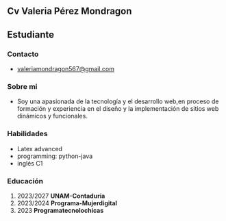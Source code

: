 ## Cv Valeria Pérez Mondragon
## Estudiante
### Contacto
- valeriamondragon567@gmail.com
### Sobre mi
- Soy una apasionada de la tecnología y el desarrollo web,en proceso de formación y experiencia en el diseño y la implementación de sitios web dinámicos y funcionales.
### Habilidades
- Latex advanced
- programming: python-java
- inglés C1
### Educación
1.  2023/2027 **UNAM-Contaduria**
2.  2023/2024 **Programa-Mujerdigital**
3.  2023 **Programatecnolochicas**
